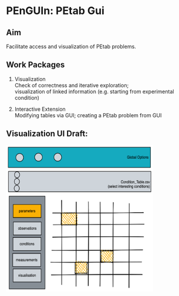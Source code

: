 # PEnGUIn: PEtab Gui

## Aim
Facilitate access and visualization of PEtab problems.

## Work Packages
1. Visualization  
Check of correctness and iterative exploration;  
visualization of linked information (e.g. starting from experimental condition)

2. Interactive Extension  
Modifying tables via GUI; creating a PEtab problem from GUI

## Visualization UI Draft:
<img src="1stVersion_Vis.png" alt="User-Interface Draft" style="height: 400px; width:400px;"/>

